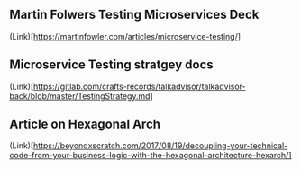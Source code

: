 ## Martin Folwers Testing Microservices Deck
(Link)[https://martinfowler.com/articles/microservice-testing/]


## Microservice Testing stratgey docs
(Link)[https://gitlab.com/crafts-records/talkadvisor/talkadvisor-back/blob/master/TestingStrategy.md]

## Article on Hexagonal Arch
(Link)[https://beyondxscratch.com/2017/08/19/decoupling-your-technical-code-from-your-business-logic-with-the-hexagonal-architecture-hexarch/]
